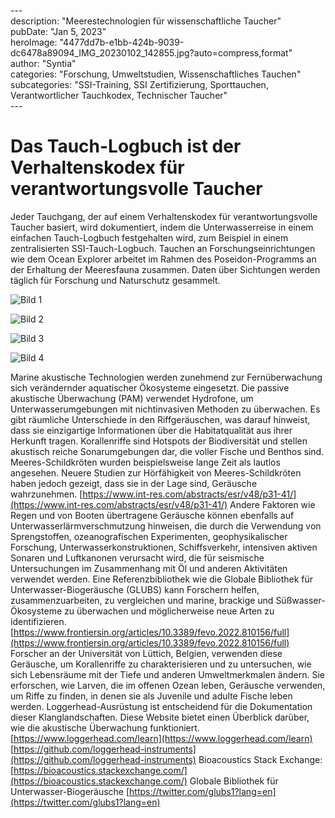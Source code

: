 \---  
description: "Meerestechnologien für wissenschaftliche Taucher"   
pubDate: "Jan 5, 2023"   
heroImage: "4477dd7b-e1bb-424b-9039-dc6478a89094_IMG_20230102_142855.jpg?auto=compress,format"   
author: "Syntia"   
categories: "Forschung, Umweltstudien, Wissenschaftliches Tauchen"   
subcategories: "SSI-Training, SSI Zertifizierung, Sporttauchen, Verantwortlicher Tauchkodex, Technischer Taucher"   
\---  

# **Das Tauch-Logbuch ist der Verhaltenskodex für verantwortungsvolle Taucher**

Jeder Tauchgang, der auf einem Verhaltenskodex für verantwortungsvolle Taucher basiert, wird dokumentiert, indem die Unterwasserreise in einem einfachen Tauch-Logbuch festgehalten wird, zum Beispiel in einem zentralisierten SSI-Tauch-Logbuch.
Tauchen an Forschungseinrichtungen wie dem Ocean Explorer arbeitet im Rahmen des Poseidon-Programms an der Erhaltung der Meeresfauna zusammen. Daten über Sichtungen werden täglich für Forschung und Naturschutz gesammelt.

![Bild 1](https://images.prismic.io/syntia/73538388-229e-4b94-969d-ed0a10819484_20230102-11h-false-orca-oceanexplorer-2.jpg?auto=compress,format)

![Bild 2](https://images.prismic.io/syntia/f919d4fc-347a-49ab-83b3-9093e529e714_20230102-15h-false-orca-oceanexplorer-14.jpg?auto=compress,format)

![Bild 3](https://images.prismic.io/syntia/f6daf9f9-3bdf-4ed7-9865-c4d85878ff55_20230102-15h-false-orca-oceanexplorer-23.jpg?auto=compress,format)

![Bild 4](https://images.prismic.io/syntia/4477dd7b-e1bb-424b-9039-dc6478a89094_IMG_20230102_142855.jpg?auto=compress,format)

Marine akustische Technologien werden zunehmend zur Fernüberwachung sich verändernder aquatischer Ökosysteme eingesetzt. Die passive akustische Überwachung (PAM) verwendet Hydrofone, um Unterwasserumgebungen mit nichtinvasiven Methoden zu überwachen.
Es gibt räumliche Unterschiede in den Riffgeräuschen, was darauf hinweist, dass sie einzigartige Informationen über die Habitatqualität aus ihrer Herkunft tragen. Korallenriffe sind Hotspots der Biodiversität und stellen akustisch reiche Sonarumgebungen dar, die voller Fische und Benthos sind.
Meeres-Schildkröten wurden beispielsweise lange Zeit als lautlos angesehen. Neuere Studien zur Hörfähigkeit von Meeres-Schildkröten haben jedoch gezeigt, dass sie in der Lage sind, Geräusche wahrzunehmen.
[https://www.int-res.com/abstracts/esr/v48/p31-41/](https://www.int-res.com/abstracts/esr/v48/p31-41/)
Andere Faktoren wie Regen und von Booten übertragene Geräusche können ebenfalls auf Unterwasserlärmverschmutzung hinweisen, die durch die Verwendung von Sprengstoffen, ozeanografischen Experimenten, geophysikalischer Forschung, Unterwasserkonstruktionen, Schiffsverkehr, intensiven aktiven Sonaren und Luftkanonen verursacht wird, die für seismische Untersuchungen im Zusammenhang mit Öl und anderen Aktivitäten verwendet werden.
Eine Referenzbibliothek wie die Globale Bibliothek für Unterwasser-Biogeräusche (GLUBS) kann Forschern helfen, zusammenzuarbeiten, zu vergleichen und marine, brackige und Süßwasser-Ökosysteme zu überwachen und möglicherweise neue Arten zu identifizieren.
[https://www.frontiersin.org/articles/10.3389/fevo.2022.810156/full](https://www.frontiersin.org/articles/10.3389/fevo.2022.810156/full)
Forscher an der Universität von Lüttich, Belgien, verwenden diese Geräusche, um Korallenriffe zu charakterisieren und zu untersuchen, wie sich Lebensräume mit der Tiefe und anderen Umweltmerkmalen ändern. Sie erforschen, wie Larven, die im offenen Ozean leben, Geräusche verwenden, um Riffe zu finden, in denen sie als Juvenile und adulte Fische leben werden. Loggerhead-Ausrüstung ist entscheidend für die Dokumentation dieser Klanglandschaften.
Diese Website bietet einen Überblick darüber, wie die akustische Überwachung funktioniert.
[https://www.loggerhead.com/learn](https://www.loggerhead.com/learn) [https://github.com/loggerhead-instruments](https://github.com/loggerhead-instruments)
Bioacoustics Stack Exchange: [https://bioacoustics.stackexchange.com/](https://bioacoustics.stackexchange.com/)
Globale Bibliothek für Unterwasser-Biogeräusche
[https://twitter.com/glubs1?lang=en](https://twitter.com/glubs1?lang=en)